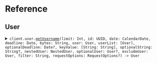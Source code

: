 # Reference
## User
<details><summary><code>client.user.<a href="/Sources/Resources/User/UserClient.swift">getUsername</a>(limit: Int, id: UUID, date: CalendarDate, deadline: Date, bytes: String, user: User, userList: [User], optionalDeadline: Date?, keyValue: [String: String], optionalString: String?, nestedUser: NestedUser, optionalUser: User?, excludeUser: User, filter: String, requestOptions: RequestOptions?) -> User</code></summary>
<dl>
<dd>

#### 🔌 Usage

<dl>
<dd>

<dl>
<dd>

```swift
import Foundation
import QueryParameters

private func main() async throws {
    let client = QueryParametersClient()

    _ = try await client.user.getUsername(
        limit: 1,
        id: UUID(uuidString: "d5e9c84f-c2b2-4bf4-b4b0-7ffd7a9ffc32"),
        date: try! CalendarDate("2023-01-15"),
        deadline: try! Date("2024-01-15T09:30:00Z", strategy: .iso8601),
        bytes: "SGVsbG8gd29ybGQh",
        user: User(
            name: "name",
            tags: [
                "tags",
                "tags"
            ]
        ),
        userList: [
            User(
                name: "name",
                tags: [
                    "tags",
                    "tags"
                ]
            ),
            User(
                name: "name",
                tags: [
                    "tags",
                    "tags"
                ]
            )
        ],
        optionalDeadline: try! Date("2024-01-15T09:30:00Z", strategy: .iso8601),
        keyValue: [
            "keyValue": "keyValue"
        ],
        optionalString: "optionalString",
        nestedUser: NestedUser(
            name: "name",
            user: User(
                name: "name",
                tags: [
                    "tags",
                    "tags"
                ]
            )
        ),
        optionalUser: User(
            name: "name",
            tags: [
                "tags",
                "tags"
            ]
        ),
        excludeUser: ,
        filter: 
    )
}

try await main()
```
</dd>
</dl>
</dd>
</dl>

#### ⚙️ Parameters

<dl>
<dd>

<dl>
<dd>

**limit:** `Int` 
    
</dd>
</dl>

<dl>
<dd>

**id:** `UUID` 
    
</dd>
</dl>

<dl>
<dd>

**date:** `CalendarDate` 
    
</dd>
</dl>

<dl>
<dd>

**deadline:** `Date` 
    
</dd>
</dl>

<dl>
<dd>

**bytes:** `String` 
    
</dd>
</dl>

<dl>
<dd>

**user:** `User` 
    
</dd>
</dl>

<dl>
<dd>

**userList:** `[User]` 
    
</dd>
</dl>

<dl>
<dd>

**optionalDeadline:** `Date?` 
    
</dd>
</dl>

<dl>
<dd>

**keyValue:** `[String: String]` 
    
</dd>
</dl>

<dl>
<dd>

**optionalString:** `String?` 
    
</dd>
</dl>

<dl>
<dd>

**nestedUser:** `NestedUser` 
    
</dd>
</dl>

<dl>
<dd>

**optionalUser:** `User?` 
    
</dd>
</dl>

<dl>
<dd>

**excludeUser:** `User` 
    
</dd>
</dl>

<dl>
<dd>

**filter:** `String` 
    
</dd>
</dl>

<dl>
<dd>

**requestOptions:** `RequestOptions?` — Additional options for configuring the request, such as custom headers or timeout settings.
    
</dd>
</dl>
</dd>
</dl>


</dd>
</dl>
</details>
